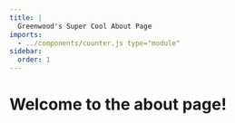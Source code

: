 ```yaml
---
title: |
  Greenwood's Super Cool About Page
imports:
  - ../components/counter.js type="module"
sidebar:
  order: 1
---
```


# Welcome to the about page!
